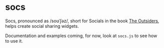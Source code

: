socs
====

Socs, pronounced as /soʊˈʃəz/, short for Socials in the book [The Outsiders](http://en.wikipedia.org/wiki/The_Outsiders_\(novel\)), helps create social sharing widgets.

Documentation and examples coming, for now, look at `socs.js` to see how to use it.
